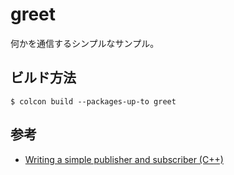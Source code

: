 # greet

何かを通信するシンプルなサンプル。

## ビルド方法

```console
$ colcon build --packages-up-to greet
```

## 参考

- [Writing a simple publisher and subscriber (C++)](https://docs.ros.org/en/jazzy/Tutorials/Beginner-Client-Libraries/Writing-A-Simple-Cpp-Publisher-And-Subscriber.html)

